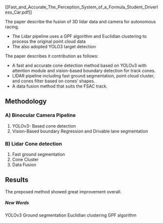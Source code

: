 [[Fast_and_Accurate_The_Perception_System_of_a_Formula_Student_Driverless_Car.pdf]]

The paper describe the fusion of 3D lidar data and camera for autonomous racing. 

-  The Lidar pipeline uses a GPF algorithm and Euclidian clustering to process the original point cloud data 
- The also adopted YOLO3 target detection

The paper describes it contribution as follows:
- A fast and accurate cone detection method based on YOLOv3 with attention module and vision-based boundary detection for track cones.
-  LIDAR pipeline including fast ground segmentation, point cloud cluster, and cones filter based on cones’ shapes.
- A data fusion method that suits the FSAC track.

## Methodology
### A)  Binocular Camera Pipeline
1) YOLOv3- Based cone detection
2) Vision-Based boundary Regression and Drivable lane segmentation

### B) Lidar Cone detection
1) Fast ground segmentation
2) Cone Cluster
3) Data Fusion

## Results

The preposed method showed great improvement overall.
##### New Words
YOLOv3
Ground segmentation
Euclidian clustering
GPF algorithm